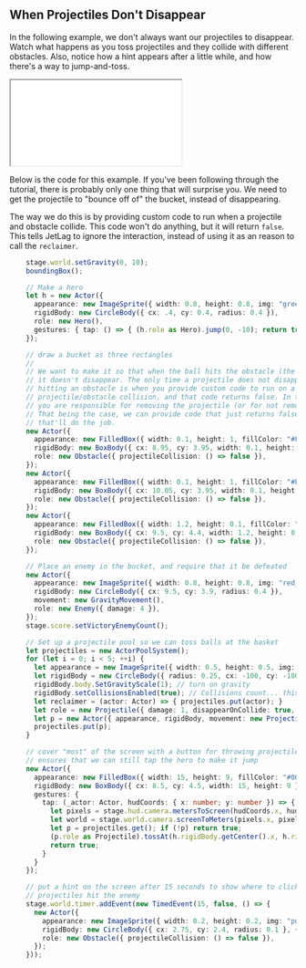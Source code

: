 ## When Projectiles Don't Disappear

In the following example, we don't always want our projectiles to disappear.
Watch what happens as you toss projectiles and they collide with different
obstacles.  Also, notice how a hint appears after a little while, and how
there's a way to jump-and-toss.

<iframe src="./game_07.iframe.html"></iframe>

Below is the code for this example.  If you've been following through the
tutorial, there is probably only one thing that will surprise you.  We need to
get the projectile to "bounce off of" the bucket, instead of disappearing.

The way we do this is by providing custom code to run when a projectile and
obstacle collide.  This code won't do anything, but it will return `false`.
This tells JetLag to ignore the interaction, instead of using it as an reason to
call the `reclaimer`.

```typescript
    stage.world.setGravity(0, 10);
    boundingBox();

    // Make a hero
    let h = new Actor({
      appearance: new ImageSprite({ width: 0.8, height: 0.8, img: "green_ball.png" }),
      rigidBody: new CircleBody({ cx: .4, cy: 0.4, radius: 0.4 }),
      role: new Hero(),
      gestures: { tap: () => { (h.role as Hero).jump(0, -10); return true; } }
    });

    // draw a bucket as three rectangles
    //
    // We want to make it so that when the ball hits the obstacle (the bucket),
    // it doesn't disappear. The only time a projectile does not disappear when
    // hitting an obstacle is when you provide custom code to run on a
    // projectile/obstacle collision, and that code returns false. In that case,
    // you are responsible for removing the projectile (or for not removing it).
    // That being the case, we can provide code that just returns false, and
    // that'll do the job.
    new Actor({
      appearance: new FilledBox({ width: 0.1, height: 1, fillColor: "#FF0000" }),
      rigidBody: new BoxBody({ cx: 8.95, cy: 3.95, width: 0.1, height: 1 }),
      role: new Obstacle({ projectileCollision: () => false }),
    });
    new Actor({
      appearance: new FilledBox({ width: 0.1, height: 1, fillColor: "#FF0000" }),
      rigidBody: new BoxBody({ cx: 10.05, cy: 3.95, width: 0.1, height: 1 }),
      role: new Obstacle({ projectileCollision: () => false }),
    });
    new Actor({
      appearance: new FilledBox({ width: 1.2, height: 0.1, fillColor: "#FF0000" }),
      rigidBody: new BoxBody({ cx: 9.5, cy: 4.4, width: 1.2, height: 0.1 }),
      role: new Obstacle({ projectileCollision: () => false }),
    });

    // Place an enemy in the bucket, and require that it be defeated
    new Actor({
      appearance: new ImageSprite({ width: 0.8, height: 0.8, img: "red_ball.png" }),
      rigidBody: new CircleBody({ cx: 9.5, cy: 3.9, radius: 0.4 }),
      movement: new GravityMovement(),
      role: new Enemy({ damage: 4 }),
    });
    stage.score.setVictoryEnemyCount();

    // Set up a projectile pool so we can toss balls at the basket
    let projectiles = new ActorPoolSystem();
    for (let i = 0; i < 5; ++i) {
      let appearance = new ImageSprite({ width: 0.5, height: 0.5, img: "grey_ball.png", z: 0 });
      let rigidBody = new CircleBody({ radius: 0.25, cx: -100, cy: -100 });
      rigidBody.body.SetGravityScale(1); // turn on gravity
      rigidBody.setCollisionsEnabled(true); // Collisions count... this should bounce off the basket
      let reclaimer = (actor: Actor) => { projectiles.put(actor); }
      let role = new Projectile({ damage: 1, disappearOnCollide: true, reclaimer });
      let p = new Actor({ appearance, rigidBody, movement: new ProjectileMovement({ multiplier: 2 }), role });
      projectiles.put(p);
    }

    // cover "most" of the screen with a button for throwing projectiles.  This
    // ensures that we can still tap the hero to make it jump
    new Actor({
      appearance: new FilledBox({ width: 15, height: 9, fillColor: "#00000000" }),
      rigidBody: new BoxBody({ cx: 8.5, cy: 4.5, width: 15, height: 9 }, { scene: stage.hud }),
      gestures: {
        tap: (_actor: Actor, hudCoords: { x: number; y: number }) => {
          let pixels = stage.hud.camera.metersToScreen(hudCoords.x, hudCoords.y);
          let world = stage.world.camera.screenToMeters(pixels.x, pixels.y);
          let p = projectiles.get(); if (!p) return true;
          (p.role as Projectile).tossAt(h.rigidBody.getCenter().x, h.rigidBody.getCenter().y, world.x, world.y, h, 0, 0);
          return true;
        }
      }
    });

    // put a hint on the screen after 15 seconds to show where to click to ensure that
    // projectiles hit the enemy
    stage.world.timer.addEvent(new TimedEvent(15, false, () => {
      new Actor({
        appearance: new ImageSprite({ width: 0.2, height: 0.2, img: "purple_ball.png" }),
        rigidBody: new CircleBody({ cx: 2.75, cy: 2.4, radius: 0.1 }, { collisionsEnabled: false }),
        role: new Obstacle({ projectileCollision: () => false }),
      });
    }));
```
